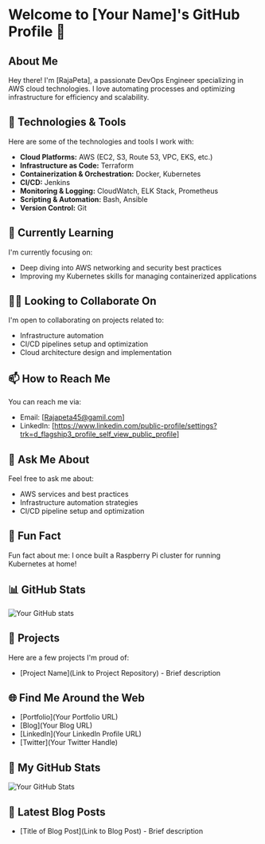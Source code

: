 # Welcome to [Your Name]'s GitHub Profile 👋

## About Me

Hey there! I'm [RajaPeta], a passionate DevOps Engineer specializing in AWS cloud technologies. I love automating processes and optimizing infrastructure for efficiency and scalability.

## 🔧 Technologies & Tools

Here are some of the technologies and tools I work with:

- **Cloud Platforms:** AWS (EC2, S3, Route 53, VPC, EKS, etc.)
- **Infrastructure as Code:** Terraform
- **Containerization & Orchestration:** Docker, Kubernetes
- **CI/CD:** Jenkins
- **Monitoring & Logging:** CloudWatch, ELK Stack, Prometheus
- **Scripting & Automation:** Bash, Ansible
- **Version Control:** Git

## 🌱 Currently Learning

I'm currently focusing on:

- Deep diving into AWS networking and security best practices
- Improving my Kubernetes skills for managing containerized applications

## 👯‍♀️ Looking to Collaborate On

I'm open to collaborating on projects related to:

- Infrastructure automation
- CI/CD pipelines setup and optimization
- Cloud architecture design and implementation

## 📫 How to Reach Me

You can reach me via:

- Email: [Rajapeta45@gamil.com]
- LinkedIn: [https://www.linkedin.com/public-profile/settings?trk=d_flagship3_profile_self_view_public_profile]

## 💬 Ask Me About

Feel free to ask me about:

- AWS services and best practices
- Infrastructure automation strategies
- CI/CD pipeline setup and optimization

## 📝 Fun Fact

Fun fact about me: I once built a Raspberry Pi cluster for running Kubernetes at home!

## 📊 GitHub Stats

![Your GitHub stats](https://github-readme-stats.vercel.app/api?username=your-username&show_icons=true&theme=radical)

## 📄 Projects

Here are a few projects I'm proud of:

- [Project Name](Link to Project Repository) - Brief description

## 🌐 Find Me Around the Web

- [Portfolio](Your Portfolio URL)
- [Blog](Your Blog URL)
- [LinkedIn](Your LinkedIn Profile URL)
- [Twitter](Your Twitter Handle)

## 🚀 My GitHub Stats

![Your GitHub Stats](https://github-readme-stats.vercel.app/api?username=your-username&show_icons=true)

## 📝 Latest Blog Posts

- [Title of Blog Post](Link to Blog Post) - Brief description
